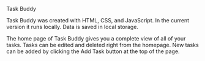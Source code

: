 Task Buddy

Task Buddy was created with HTML, CSS, and JavaScript. In the current version it runs locally. Data is saved in local storage.

The home page of Task Buddy gives you a complete view of all of your tasks. Tasks can be edited and deleted right from the homepage. New tasks can be added by clicking the Add Task button at the top of the page.
